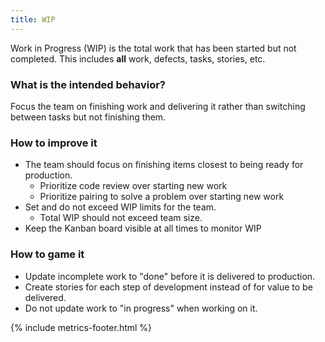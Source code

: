 ```yaml
---
title: WIP
---
```


Work in Progress (WIP) is the total work that has been started but not
completed. This includes **all** work, defects, tasks, stories, etc.

### What is the intended behavior?

Focus the team on finishing work and delivering it rather than switching between tasks but not finishing them.

### How to improve it

- The team should focus on finishing items closest to being ready for
  production.
  - Prioritize code review over starting new work
  - Prioritize pairing to solve a problem over starting new work
- Set and do not exceed WIP limits for the team.
  - Total WIP should not exceed team size.
- Keep the Kanban board visible at all times to monitor WIP

### How to game it

- Update incomplete work to "done" before it is delivered to production.
- Create stories for each step of development instead of for value to be delivered.
- Do not update work to "in progress" when working on it.

{% include metrics-footer.html %}
